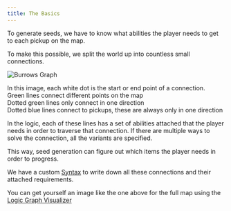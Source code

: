 ```yaml
---
title: The Basics
---
```


To generate seeds, we have to know what abilities the player needs to get to each pickup on the map.

To make this possible, we split the world up into countless small connections.

![Burrows Graph](/media/burrows_graph.png)

In this image, each white dot is the start or end point of a connection.  
Green lines connect different points on the map  
Dotted green lines only connect in one direction  
Dotted blue lines connect to pickups, these are always only in one direction

In the logic, each of these lines has a set of abilities attached that the player needs in order to traverse that connection. If there are multiple ways to solve the connection, all the variants are specified.

This way, seed generation can figure out which items the player needs in order to progress.

We have a custom [Syntax](/syntax) to write down all these connections and their attached requirements.

You can get yourself an image like the one above for the full map using the [Logic Graph Visualizer](/tools/logic-graph-visualizer)
